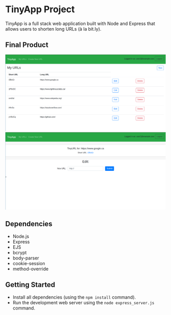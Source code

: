 # TinyApp Project

TinyApp is a full stack web application built with Node and Express that allows users to shorten long URLs (à la bit.ly).

## Final Product

!["List of user urls"](https://github.com/mkrishna768/tinyapp/blob/master/docs/tinyapp-urls.png)
!["Dispaying single url"](https://github.com/mkrishna768/tinyapp/blob/master/docs/tinyapp-showurl.png)

## Dependencies

- Node.js
- Express
- EJS
- bcrypt
- body-parser
- cookie-session
- method-override

## Getting Started

- Install all dependencies (using the `npm install` command).
- Run the development web server using the `node express_server.js` command.
